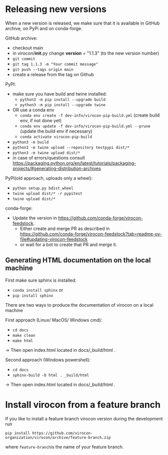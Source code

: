 # Releasing new versions

When a new version is released, we make sure that it is available in GitHub archive, on PyPi and on conda-forge.

GitHub archive:

* checkout main
* in virocon/__init__.py change __version__ = "1.1.3" (to the new version number)
* `git commit`
* `git tag 1.1.3 -m "Your commit message"`
* `git push --tags origin main`
* create a release from the tag on Github

PyPI:

* make sure you have build and twine installed:
    * `python3 -m pip install --upgrade build`
    * `python3 -m pip install --upgrade twine`
* OR use a conda env
    * `conda env create -f dev-info/virocon-pip-build.yml` (create build env, if not done yet)
    * `conda env update -f dev-info/virocon-pip-build.yml --prune` (update the build env if necessary)
    * `conda activate virocon-pip-build`
* `python3 -m build`
* `python3 -m twine upload --repository testpypi dist/*`
* `python3 -m twine upload dist/*`
* in case of errors/questions consult https://packaging.python.org/en/latest/tutorials/packaging-projects/#generating-distribution-archives

PyPI(old approach, uploads only a wheel):

* `python setup.py bdist_wheel`
* `twine upload dist/* -r pypitest`
* `twine upload dist/*`

conda-forge:

* Update the version in https://github.com/conda-forge/virocon-feedstock.
  * Either create and merge PR as described in https://github.com/conda-forge/virocon-feedstock?tab=readme-ov-file#updating-virocon-feedstock
  * or wait for a bot to create that PR and merge it.

 ## Generating HTML documentation on the local machine

 First make sure sphinx is installed:

* `conda install sphinx` or
* `pip install sphinx`

There are two ways to produce the documentation of virocon on a local machine

First approach (Linux/ MacOS/ Windows cmd):

* `cd docs`
* `make clean`
* `make html`

-> Then open index.html located in docs/_build/html .

Second approach (Windows powershell):

* `cd docs`
* `sphinx-build -b html . _build/html`

-> Then open index.html located in docs/_build/html .

# Install virocon from a feature branch

If you like to install a feature branch virocon version during the development run

`pip install https://github.com/virocon-organization/virocon/archive/feature-branch.zip`

where `feature-branch`is the name of your feature branch.
